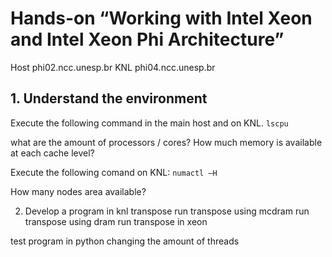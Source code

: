 # Hands-on “Working with Intel Xeon and Intel Xeon Phi Architecture”

Host phi02.ncc.unesp.br
KNL phi04.ncc.unesp.br

## 1. Understand the environment
  Execute the following command in the main host and on KNL.
  ```lscpu```

  what are the amount of processors / cores?
  How much memory is available at each cache level?

  Execute the following comand on KNL:
  ```numactl –H```

  How many nodes area available?
  
  2. Develop a program in knl
    transpose
run transpose using mcdram
run transpose using dram
run transpose in xeon

test program in python changing the amount of threads
